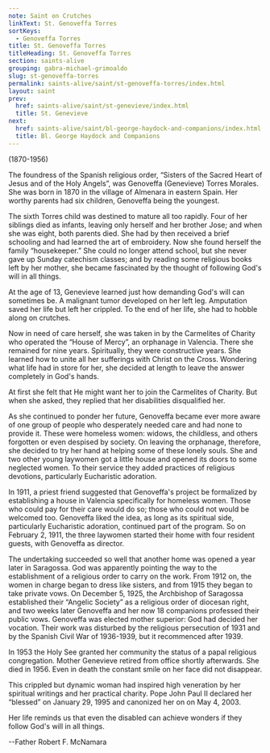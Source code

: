 ```yaml
---
note: Saint on Crutches
linkText: St. Genoveffa Torres
sortKeys:
  - Genoveffa Torres
title: St. Genoveffa Torres
titleHeading: St. Genoveffa Torres
section: saints-alive
grouping: gabra-michael-grimoaldo
slug: st-genoveffa-torres
permalink: saints-alive/saint/st-genoveffa-torres/index.html
layout: saint
prev:
  href: saints-alive/saint/st-genevieve/index.html
  title: St. Genevieve
next:
  href: saints-alive/saint/bl-george-haydock-and-companions/index.html
  title: Bl. George Haydock and Companions
---
```

(1870-1956)

The foundress of the Spanish religious order, “Sisters of the Sacred Heart of Jesus and of the Holy Angels”, was Genoveffa (Genevieve) Torres Morales. She was born in 1870 in the village of Almenara in eastern Spain. Her worthy parents had six children, Genoveffa being the youngest.

The sixth Torres child was destined to mature all too rapidly. Four of her siblings died as infants, leaving only herself and her brother Jose; and when she was eight, both parents died. She had by then received a brief schooling and had learned the art of embroidery. Now she found herself the family “housekeeper.” She could no longer attend school, but she never gave up Sunday catechism classes; and by reading some religious books left by her mother, she became fascinated by the thought of following God's will in all things.

At the age of 13, Genevieve learned just how demanding God's will can sometimes be. A malignant tumor developed on her left leg. Amputation saved her life but left her crippled. To the end of her life, she had to hobble along on crutches.

Now in need of care herself, she was taken in by the Carmelites of Charity who operated the “House of Mercy”, an orphanage in Valencia. There she remained for nine years. Spiritually, they were constructive years. She learned how to unite all her sufferings with Christ on the Cross. Wondering what life had in store for her, she decided at length to leave the answer completely in God's hands.

At first she felt that He might want her to join the Carmelites of Charity. But when she asked, they replied that her disabilities disqualified her.

As she continued to ponder her future, Genoveffa became ever more aware of one group of people who desperately needed care and had none to provide it. These were homeless women: widows, the childless, and others forgotten or even despised by society. On leaving the orphanage, therefore, she decided to try her hand at helping some of these lonely souls. She and two other young laywomen got a little house and opened its doors to some neglected women. To their service they added practices of religious devotions, particularly Eucharistic adoration.

In 1911, a priest friend suggested that Genoveffa's project be formalized by establishing a house in Valencia specifically for homeless women. Those who could pay for their care would do so; those who could not would be welcomed too. Genoveffa liked the idea, as long as its spiritual side, particularly Eucharistic adoration, continued part of the program. So on February 2, 1911, the three laywomen started their home with four resident guests, with Genoveffa as director.

The undertaking succeeded so well that another home was opened a year later in Saragossa. God was apparently pointing the way to the establishment of a religious order to carry on the work. From 1912 on, the women in charge began to dress like sisters, and from 1915 they began to take private vows. On December 5, 1925, the Archbishop of Saragossa established their “Angelic Society” as a religious order of diocesan right, and two weeks later Genoveffa and her now 18 companions professed their public vows. Genoveffa was elected mother superior: God had decided her vocation. Their work was disturbed by the religious persecution of 1931 and by the Spanish Civil War of 1936-1939, but it recommenced after 1939.

In 1953 the Holy See granted her community the status of a papal religious congregation. Mother Genevieve retired from office shortly afterwards. She died in 1956. Even in death the constant smile on her face did not disappear.

This crippled but dynamic woman had inspired high veneration by her spiritual writings and her practical charity. Pope John Paul II declared her “blessed” on January 29, 1995 and canonized her on on May 4, 2003.

Her life reminds us that even the disabled can achieve wonders if they follow God's will in all things.

\--Father Robert F. McNamara